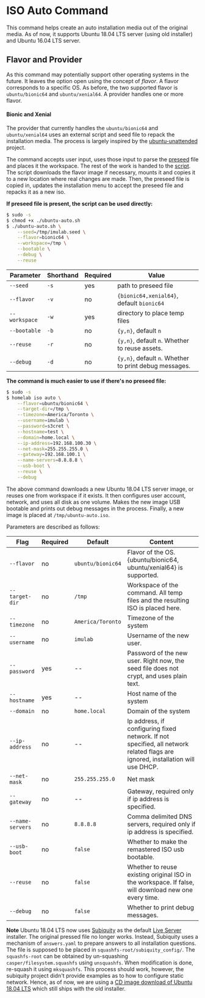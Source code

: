 # ISO Auto Command

This command helps create an auto installation media out of the original media. As of now, it supports
Ubuntu 18.04 LTS server (using old installer) and Ubuntu 16.04 LTS server.

## Flavor and Provider

As this command may potentially support other operating systems in the future. It leaves the option open using the 
concept of _flavor_. A flavor corresponds to a specific OS. As before, the two supported flavor is `ubuntu/bionic64` and
`ubuntu/xenial64`. A provider handles one or more flavor.

#### Bionic and Xenial

The provider that currently handles the `ubuntu/bionic64` and `ubuntu/xenial64`
uses an external script and seed file to repack the installation media. The process is largely inspired by the 
[ubuntu-unattended](https://github.com/netson/ubuntu-unattended) project.

The command accepts user input, uses those input to parse the [preseed](https://www.debian.org/releases/wheezy/example-preseed.txt) 
file and places it the workspace. The rest of the work is handed to the [script](https://github.com/imulab/homelab/blob/master/iso/auto/ubuntu/ubuntu-auto.sh). 
The script downloads the flavor image if necessary, mounts it and copies it to a new location where real changes are made. 
Then, the preseed file is copied in, updates the installation menu to accept the preseed file and repacks it as a new iso.

**If preseed file is present, the script can be used directly:**

```bash
$ sudo -s
$ chmod +x ./ubuntu-auto.sh
$ ./ubuntu-auto.sh \
    --seed=/tmp/imulab.seed \
    --flavor=bionic64 \
    --workspace=/tmp \
    --bootable \
    --debug \
    --reuse
```

|Parameter|Shorthand|Required|Value|
|---|---|---|---|
|`--seed`|`-s`|yes|path to preseed file|
|`--flavor`|`-v`|no|`{bionic64,xenial64}`, default `bionic64`|
|`--workspace`|`-w`|yes|directory to place temp files|
|`--bootable`|`-b`|no|`{y,n}`, default `n`|
|`--reuse`|`-r`|no|`{y,n}`, default `n`. Whether to reuse assets.|
|`--debug`|`-d`|no|`{y,n}`, default `n`. Whether to print debug messages.|

**The command is much easier to use if there's no preseed file:**

```bash
$ sudo -s
$ homelab iso auto \
    --flavor=ubuntu/bionic64 \
    --target-dir=/tmp \
    --timezone=America/Toronto \
    --username=imulab \
    --password=s3cret \
    --hostname=test \
    --domain=home.local \
    --ip-address=192.168.100.30 \
    --net-mask=255.255.255.0 \
    --gateway=192.168.100.1 \
    --name-servers=8.8.8.8 \
    --usb-boot \
    --reuse \
    --debug
```

The above command downloads a new Ubuntu 18.04 LTS server image, or reuses one from workspace if it exists. It then configures
user account, network, and uses all disk as one volume. Makes the new image USB bootable and prints out debug messages in the
process. Finally, a new image is placed at `/tmp/ubuntu-auto.iso`.

Parameters are described as follows:

|Flag|Required|Default|Content|
|---|---|---|---|
|`--flavor`|no|`ubuntu/bionic64`|Flavor of the OS. {ubuntu/bionic64, ubuntu/xenial64} is supported.|
|`--target-dir`|no|`/tmp`|Workspace of the command. All temp files and the resulting ISO is placed here.|
|`--timezone`|no|`America/Toronto`|Timezone of the system|
|`--username`|no|`imulab`|Username of the new user.|
|`--password`|yes|--|Password of the new user. Right now, the seed file does not crypt, and uses plain text.|
|`--hostname`|yes|--|Host name of the system|
|`--domain`|no|`home.local`|Domain of the system|
|`--ip-address`|no|--|Ip address, if configuring fixed network. If not specified, all network related flags are ignored, installation will use DHCP.|
|`--net-mask`|no|`255.255.255.0`|Net mask|
|`--gateway`|no|--|Gateway, required only if ip address is specified.|
|`--name-servers`|no|`8.8.8.8`|Comma delimited DNS servers, required only if ip address is specified.|
|`--usb-boot`|no|`false`|Whether to make the remastered ISO usb bootable.|
|`--reuse`|no|`false`|Whether to reuse existing original ISO in the workspace. If false, will download new one every time.|
|`--debug`|no|`false`|Whether to print debug messages.|

**Note** Ubuntu 18.04 LTS now uses [Subiquity](https://github.com/CanonicalLtd/subiquity) as the default 
[Live Server](http://releases.ubuntu.com/bionic/) installer. The original pressed file no longer works. Instead, Subiquity
uses a mechanism of `answers.yaml` to prepare answers to all installation questions. The file is supposed to be placed in
`squashfs-root/subiquity_config/`. The `squashfs-root` can be obtained by un-squashing `casper/filesystem.squashfs` using 
`unsquashfs`. When modification is done, re-squash it using `mksquashfs`. This process should work, however, the subiquity
project didn't provide examples as to how to configure static network. Hence, as of now, we are using a 
[CD image download of Ubuntu 18.04 LTS](http://cdimage.ubuntu.com/ubuntu/releases/18.04/release/ubuntu-18.04.1-server-amd64.iso) which still ships with the old installer. 